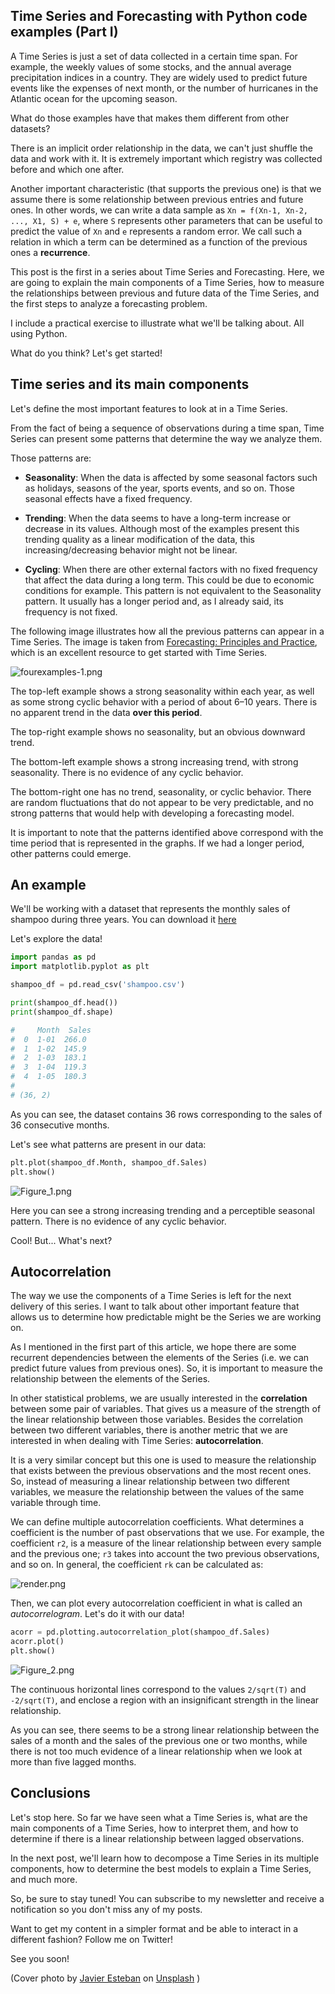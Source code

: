 ## Time Series and Forecasting with Python code examples (Part I)

A Time Series is just a set of data collected in a certain time span. For example, the weekly values of some stocks, and the annual average precipitation indices in a country. They are widely used to predict future events like the expenses of next month, or the number of hurricanes in the Atlantic ocean for the upcoming season.

What do those examples have that makes them different from other datasets?

There is an implicit order relationship in the data, we can't just shuffle the data and work with it. It is extremely important which registry was collected before and which one after.

Another important characteristic (that supports the previous one) is that we assume there is some relationship between previous entries and future ones. In other words, we can write a data sample as ```Xn = f(Xn-1, Xn-2, ..., X1, S) + e```, where ```S``` represents other parameters that can be useful to predict the value of ```Xn``` and ```e``` represents a random error. We call such a relation in which a term can be determined as a function of the previous ones a **recurrence**.

This post is the first in a series about Time Series and Forecasting. Here, we are going to explain the main components of a Time Series, how to measure the relationships between previous and future data of the Time Series, and the first steps to analyze a forecasting problem.

I include a practical exercise to illustrate what we'll be talking about. All using Python.

What do you think? Let's get started!

## Time series and its main components

Let's define the most important features to look at in a Time Series.

From the fact of being a sequence of observations during a time span, Time Series can present some patterns that determine the way we analyze them.

Those patterns are:

* **Seasonality**: When the data is affected by some seasonal factors such as holidays, seasons of the year, sports events, and so on. Those seasonal effects have a fixed frequency.

* **Trending**: When the data seems to have a long-term increase or decrease in its values. Although most of the examples present this trending quality as a linear modification of the data, this increasing/decreasing behavior might not be linear.

* **Cycling**: When there are other external factors with no fixed frequency that affect the data during a long term. This could be due to economic conditions for example. This pattern is not equivalent to the Seasonality pattern. It usually has a longer period and, as I already said, its frequency is not fixed.

The following image illustrates how all the previous patterns can appear in a Time Series. The image is taken from  [Forecasting: Principles and Practice](https://otexts.com/fpp2/), which is an excellent resource to get started with Time Series. 


![fourexamples-1.png](https://cdn.hashnode.com/res/hashnode/image/upload/v1618344155384/FolELGcpy.png)

The top-left example shows a strong seasonality within each year, as well as some strong cyclic behavior with a period of about 6–10 years. There is no apparent trend in the data **over this period**.

The top-right example shows no seasonality, but an obvious downward trend.

The bottom-left example shows a strong increasing trend, with strong seasonality. There is no evidence of any cyclic behavior.

The bottom-right one has no trend, seasonality, or cyclic behavior. There are random fluctuations that do not appear to be very predictable, and no strong patterns that would help with developing a forecasting model.

It is important to note that the patterns identified above correspond with the time period that is represented in the graphs. If we had a longer period, other patterns could emerge.

## An example

We'll be working with a dataset that represents the monthly sales of shampoo during three years. You can download it [here](https://raw.githubusercontent.com/jbrownlee/Datasets/master/shampoo.csv)

Let's explore the data!

```python
import pandas as pd
import matplotlib.pyplot as plt

shampoo_df = pd.read_csv('shampoo.csv')

print(shampoo_df.head())
print(shampoo_df.shape)

#     Month  Sales
#  0  1-01  266.0
#  1  1-02  145.9
#  2  1-03  183.1
#  3  1-04  119.3
#  4  1-05  180.3
#
# (36, 2)
```

As you can see, the dataset contains 36 rows corresponding to the sales of 36 consecutive months.

Let's see what patterns are present in our data:

```python
plt.plot(shampoo_df.Month, shampoo_df.Sales)
plt.show()
```


![Figure_1.png](https://cdn.hashnode.com/res/hashnode/image/upload/v1618345453686/1P-CeShd3.png)

Here you can see a strong increasing trending and a perceptible seasonal pattern. There is no evidence of any cyclic behavior.

Cool! But... What's next?

## Autocorrelation

The way we use the components of a Time Series is left for the next delivery of this series. I want to talk about other important feature that allows us to determine how predictable might be the Series we are working on.

As I mentioned in the first part of this article, we hope there are some recurrent dependencies between the elements of the Series (i.e. we can predict future values from previous ones). So, it is important to measure the relationship between the elements of the Series.

In other statistical problems, we are usually interested in the **correlation** between some pair of variables. That gives us a measure of the strength of the linear relationship between those variables. Besides the correlation between two different variables, there is another metric that we are interested in when dealing with Time Series: **autocorrelation**.

It is a very similar concept but this one is used to measure the relationship that exists between the previous observations and the most recent ones. So, instead of measuring a linear relationship between two different variables, we measure the relationship between the values of the same variable through time.

We can define multiple autocorrelation coefficients. What determines a coefficient is the number of past observations that we use. For example, the coefficient ```r2```, is a measure of the linear relationship between every sample and the previous one; ```r3``` takes into account the two previous observations, and so on. In general, the coefficient ```rk``` can be calculated as:


![render.png](https://cdn.hashnode.com/res/hashnode/image/upload/v1618347318479/lK2Ry1BLi.png)

Then, we can plot every autocorrelation coefficient in what is called an _autocorrelogram_. Let's do it with our data!

```python
acorr = pd.plotting.autocorrelation_plot(shampoo_df.Sales)
acorr.plot()
plt.show()
```

![Figure_2.png](https://cdn.hashnode.com/res/hashnode/image/upload/v1618347765065/QTIeajn8L.png)

The continuous horizontal lines correspond to the values ```2/sqrt(T)``` and ```-2/sqrt(T)```, and enclose a region with an insignificant strength in the linear relationship.

As you can see, there seems to be a strong linear relationship between the sales of a month and the sales of the previous one or two months, while there is not too much evidence of a linear relationship when we look at more than five lagged months.

## Conclusions

Let's stop here. So far we have seen what a Time Series is, what are the main components of a Time Series, how to interpret them, and how to determine if there is a linear relationship between lagged observations.

In the next post, we'll learn how to decompose a Time Series in its multiple components, how to determine the best models to explain a Time Series, and much more.

So, be sure to stay tuned! You can subscribe to my newsletter and receive a notification so you don't miss any of my posts.

Want to get my content in a simpler format and be able to interact in a different fashion? Follow me on Twitter!

See you soon!

(Cover photo by <a href="https://unsplash.com/@javiestebaan?utm_source=unsplash&utm_medium=referral&utm_content=creditCopyText">Javier Esteban</a> on <a href="https://unsplash.com/s/photos/time-series?utm_source=unsplash&utm_medium=referral&utm_content=creditCopyText">Unsplash</a>
  )